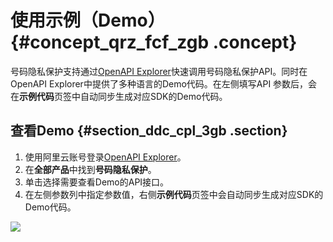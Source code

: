 # 使用示例（Demo） {#concept_qrz_fcf_zgb .concept}

号码隐私保护支持通过[OpenAPI Explorer](https://api.aliyun.com/new#/?product=Dyplsapi)快速调用号码隐私保护API。同时在OpenAPI Explorer中提供了多种语言的Demo代码。在左侧填写API 参数后，会在**示例代码**页签中自动同步生成对应SDK的Demo代码。

## 查看Demo {#section_ddc_cpl_3gb .section}

1.  使用阿里云账号登录[OpenAPI Explorer](https://api.aliyun.com/new#/?product=Dyplsapi)。
2.  在**全部产品**中找到**号码隐私保护**。
3.  单击选择需要查看Demo的API接口。
4.  在左侧参数列中指定参数值，右侧**示例代码**页签中会自动同步生成对应SDK的Demo代码。

![](http://static-aliyun-doc.oss-cn-hangzhou.aliyuncs.com/assets/img/134540/155228549339895_zh-CN.png)

